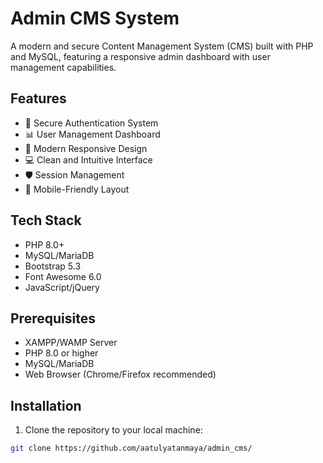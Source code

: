 # Admin CMS System

A modern and secure Content Management System (CMS) built with PHP and MySQL, featuring a responsive admin dashboard with user management capabilities.

## Features

- 🔐 Secure Authentication System
- 📊 User Management Dashboard
- 🎨 Modern Responsive Design
- 💻 Clean and Intuitive Interface
- 🛡️ Session Management
- 📱 Mobile-Friendly Layout

## Tech Stack

- PHP 8.0+
- MySQL/MariaDB
- Bootstrap 5.3
- Font Awesome 6.0
- JavaScript/jQuery

## Prerequisites

- XAMPP/WAMP Server
- PHP 8.0 or higher
- MySQL/MariaDB
- Web Browser (Chrome/Firefox recommended)

## Installation

1. Clone the repository to your local machine:
```bash
git clone https://github.com/aatulyatanmaya/admin_cms/
